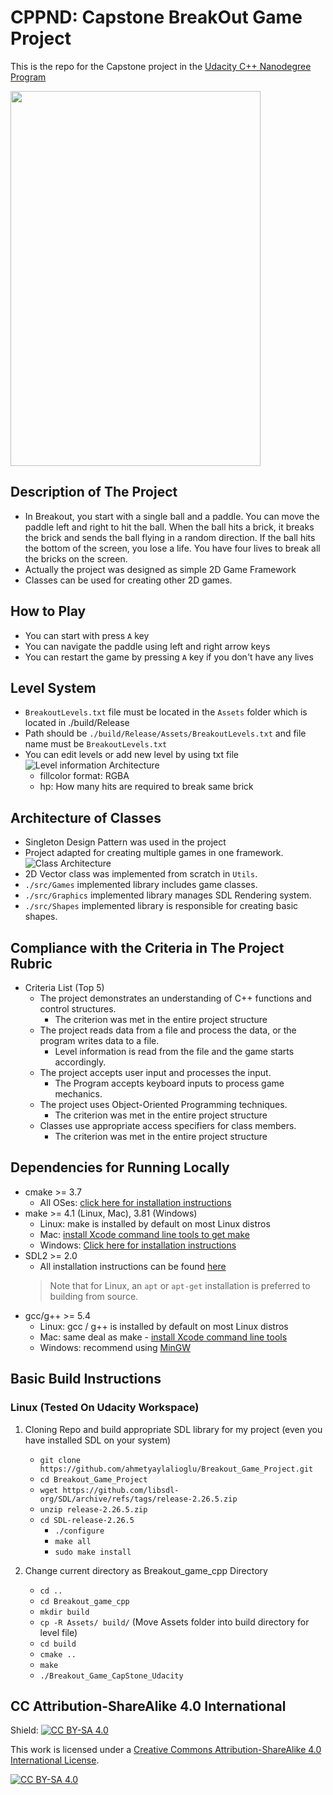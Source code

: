 # CPPND: Capstone BreakOut Game Project 

This is the repo for the Capstone project in the [Udacity C++ Nanodegree Program](https://www.udacity.com/course/c-plus-plus-nanodegree--nd213)

<img src="breakout.gif" width=400 height=600/>

## Description of The Project
* In Breakout, you start with a single ball and a paddle. You can move the paddle left and right to hit the ball. When the ball hits a brick, it breaks the brick and sends the ball flying in a random direction. If the ball hits the bottom of the screen, you lose a life. You have four lives to break all the bricks on the screen.
* Actually the project was designed as simple 2D Game Framework
* Classes can be used for creating other 2D games.

## How to Play
* You can start with press `A` key
* You can navigate the paddle using left and right arrow keys
* You can restart the game by pressing `A` key if you don't have any lives

## Level System
* `BreakoutLevels.txt` file must be located in the `Assets` folder which is located in ./build/Release
*  Path should be `./build/Release/Assets/BreakoutLevels.txt` and file name must be `BreakoutLevels.txt`
  * You can edit levels or add new level by using txt file
    ![Level information Architecture](https://raw.githubusercontent.com/ahmetyaylalioglu/Breakout_Game_Project/master/levels.PNG)
    * fillcolor format: RGBA
    * hp: How many hits are required to break same brick
  

## Architecture of Classes
* Singleton Design Pattern was used in the project
* Project adapted for creating multiple games in one framework.
  ![Class Architecture](https://raw.githubusercontent.com/ahmetyaylalioglu/Breakout_Game_Project/master/ooparc.PNG)
* 2D Vector class was implemented from scratch in `Utils`.
* `./src/Games` implemented library includes game classes.
* `./src/Graphics` implemented library manages SDL Rendering system.
* `./src/Shapes` implemented library is responsible for creating basic shapes.

## Compliance with the Criteria in The Project Rubric
* Criteria List (Top 5)
  * The project demonstrates an understanding of C++ functions and control structures.
    * The criterion was met in the entire project structure
  * The project reads data from a file and process the data, or the program writes data to a file.
    * Level information is read from the file and the game starts accordingly.
  * The project accepts user input and processes the input.
    * The Program accepts keyboard inputs to process game mechanics.
  * The project uses Object-Oriented Programming techniques.
    * The criterion was met in the entire project structure
  * Classes use appropriate access specifiers for class members.
    * The criterion was met in the entire project structure
    
  
## Dependencies for Running Locally
* cmake >= 3.7
  * All OSes: [click here for installation instructions](https://cmake.org/install/)
* make >= 4.1 (Linux, Mac), 3.81 (Windows)
  * Linux: make is installed by default on most Linux distros
  * Mac: [install Xcode command line tools to get make](https://developer.apple.com/xcode/features/)
  * Windows: [Click here for installation instructions](http://gnuwin32.sourceforge.net/packages/make.htm)
* SDL2 >= 2.0
  * All installation instructions can be found [here](https://wiki.libsdl.org/Installation)
  >Note that for Linux, an `apt` or `apt-get` installation is preferred to building from source. 
* gcc/g++ >= 5.4
  * Linux: gcc / g++ is installed by default on most Linux distros
  * Mac: same deal as make - [install Xcode command line tools](https://developer.apple.com/xcode/features/)
  * Windows: recommend using [MinGW](http://www.mingw.org/)

## Basic Build Instructions
### Linux (Tested On Udacity Workspace)
1) Cloning Repo and build appropriate SDL library for my project (even you have installed SDL on your system)
   * `git clone https://github.com/ahmetyaylalioglu/Breakout_Game_Project.git` 
   * `cd Breakout_Game_Project`
   * `wget https://github.com/libsdl-org/SDL/archive/refs/tags/release-2.26.5.zip`
   * `unzip release-2.26.5.zip`
   * `cd SDL-release-2.26.5`
     * `./configure`
     * `make all`
     * `sudo make install`

2) Change current directory as Breakout_game_cpp Directory
   * `cd ..`
   * `cd Breakout_game_cpp`
   * `mkdir build`
   * `cp -R Assets/ build/`   (Move Assets folder into build directory for level file)
   * `cd build`
   * `cmake ..`
   * `make`
   * `./Breakout_Game_CapStone_Udacity`
   

## CC Attribution-ShareAlike 4.0 International


Shield: [![CC BY-SA 4.0][cc-by-sa-shield]][cc-by-sa]

This work is licensed under a
[Creative Commons Attribution-ShareAlike 4.0 International License][cc-by-sa].

[![CC BY-SA 4.0][cc-by-sa-image]][cc-by-sa]

[cc-by-sa]: http://creativecommons.org/licenses/by-sa/4.0/
[cc-by-sa-image]: https://licensebuttons.net/l/by-sa/4.0/88x31.png
[cc-by-sa-shield]: https://img.shields.io/badge/License-CC%20BY--SA%204.0-lightgrey.svg
